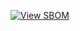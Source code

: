 [![View SBOM](https://img.shields.io/badge/sbom.sh-viewSBOM-blue?link=https%3A%2F%2Fsbom.sh%2F6a86e3bc-7f57-4b6b-878f-260ebe0b25ac)](https://sbom.sh/6a86e3bc-7f57-4b6b-878f-260ebe0b25ac)
